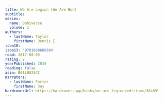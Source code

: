 ```yaml
---
title: We Are Legion (We Are Bob)
subtitle:
series:
  name: Bobiverse
  volume: 1
authors:
  - lastName: Taylor
    firstName: Dennis E.
isbn10:
isbn13: '9781680680584'
read: 2017-08-05
rating: 2
yearPublished: 2016
reading: false
asin: B01L082SCI
narrators:
  - lastName: Porter
    firstName: Ray
hardcoverUrl: https://hardcover.app/books/we-are-legion/editions/30403937
---
```

